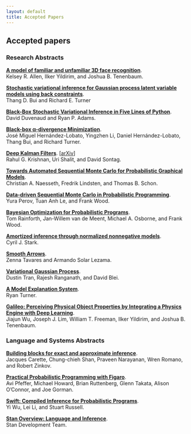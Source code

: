 ```yaml
---
layout: default
title: Accepted Papers
---
```


## Accepted papers

### Research Abstracts

**[A model of familiar and unfamiliar 3D face recognition](/pdf/nips2015_allen.pdf)**.  
Kelsey R. Allen, Ilker Yildirim, and Joshua B. Tenenbaum.

**[Stochastic variational inference for Gaussian process latent
variable models using back constraints](/pdf/gplvm_blackbox_final.pdf)**.  
Thang D. Bui and Richard E. Turner

**[Black-Box Stochastic Variational Inference in Five Lines of Python](/pdf/blackbox.pdf)**.  
David Duvenaud and Ryan P. Adams.

**[Black-box α-divergence Minimization](/pdf/nips2015_blackbox_alpha.pdf)**.   
José Miguel Hernández-Lobato, Yingzhen Li, Daniel Hernández-Lobato, Thang Bui, and Richard Turner.

**[Deep Kalman Filters](/pdf/dkf.pdf)**. [[arXiv](http://arxiv.org/abs/1511.05121)]  
Rahul G. Krishnan, Uri Shalit, and David Sontag.

**[Towards Automated Sequential Monte Carlo for Probabilistic Graphical Models](/pdf/smc4pgm.pdf)**.  
Christian A. Naesseth, Fredrik Lindsten, and Thomas B. Schon.

**[Data-driven Sequential Monte Carlo in Probabilistic Programming](http://arxiv.org/abs/1512.04387)**.  
Yura Perov, Tuan Anh Le, and Frank Wood.

**[Bayesian Optimization for Probabilistic Programs](/pdf/rainforth2015BOPP.pdf)**.  
Tom Rainforth, Jan-Willem van de Meent, Michael A. Osborne, and Frank Wood.
 
**[Amortized inference through normalized nonnegative models](/pdf/Amortized_inference_through_NNMs_Cyril_Stark.pdf)**.  
Cyril J. Stark.

**[Smooth Arrows](/pdf/nips2015blackbox_zenna.pdf)**.  
Zenna Tavares and Armando Solar Lezama.

**[Variational Gaussian Process](/pdf/nips2015_dustin.pdf)**.  
Dustin Tran, Rajesh Ranganath, and David Blei.

**[A Model Explanation System](/pdf/Turner2015_MES.pdf)**.  
Ryan Turner.

**[Galileo: Perceiving Physical Object Properties
by Integrating a Physics Engine with Deep Learning](/pdf/phys_nipsw.pdf)**.  
Jiajun Wu, Joseph J. Lim, William T. Freeman, Ilker Yildirim, and Joshua B. Tenenbaum.


### Language and Systems Abstracts

**[Building blocks for exact and approximate inference](/pdf/indiana.pdf)**.  
Jacques Carette, Chung-chieh Shan, Praveen Narayanan, Wren Romano, and Robert Zinkov.

**[Practical Probabilistic Programming with Figaro](/pdf/Figaro.pdf)**.  
Avi Pfeffer, Michael Howard, Brian Ruttenberg, Glenn Takata, Alison O’Connor, and Joe Gorman.

**[Swift: Compiled Inference for Probabilistic Programs](/pdf/swift_nips_ws.pdf)**.  
Yi Wu, Lei Li, and Stuart Russell.

**[Stan Overview: Language and Inference](/pdf/stan-abstract.pdf)**.  
Stan Development Team. 
